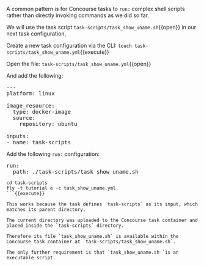 A common pattern is for Concourse tasks to `run:` complex shell scripts rather than directly invoking commands as we did so far.

We will use the task script `task-scripts/task_show_uname.sh`{{open}} in our next task configuration,

Create a new task configuration via the CLI: `touch task-scripts/task_show_uname.yml`{{execute}}

Open the file: `task-scripts/task_show_uname.yml`{{open}}

And add the following:

<pre class="file" data-filename="task_show_uname.yml" data-target="replace">---
platform: linux

image_resource:
  type: docker-image
  source:
    repository: ubuntu

inputs:
- name: task-scripts
</pre>

Add the following `run:` configuration:

<pre class="file" data-filename="task_show_uname.yml" data-target="append">
run:
  path: ./task-scripts/task_show_uname.sh
</pre>

```
cd task-scripts
fly -t tutorial e -c task_show_uname.yml
```{{execute}}

This works because the task defines `task-scripts` as its input, which matches its parent directory.

The current directory was uploaded to the Concourse task container and placed inside the `task-scripts` directory.

Therefore its file `task_show_uname.sh` is available within the Concourse task container at `task-scripts/task_show_uname.sh`.

The only further requirement is that `task_show_uname.sh `is an executable script.
